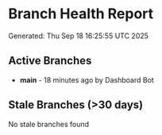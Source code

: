 # Branch Health Report
Generated: Thu Sep 18 16:25:55 UTC 2025

## Active Branches
- **main** - 18 minutes ago by Dashboard Bot

## Stale Branches (>30 days)
No stale branches found
